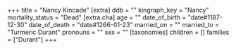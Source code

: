+++
title = "Nancy Kincade"
[extra]
ddb = ""
kingraph_key = "Nancy"
mortality_status = "Dead"
[extra.cha]
age = ""
date_of_birth = "date#1187-12-30"
date_of_death = "date#1266-01-23"
married_on = ""
married_to = "Turmeric Durant"
pronouns = ""
sex = ""
[taxonomies]
children = []
families = ["Durant"]
+++

